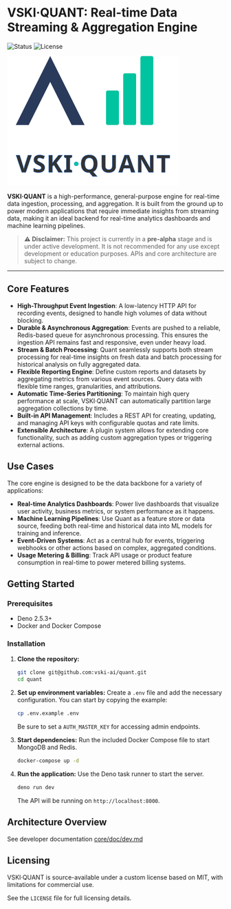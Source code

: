 # VSKI·QUANT: Real-time Data Streaming & Aggregation Engine

![Status](https://img.shields.io/badge/Status-pre--alpha-red)
![License](https://img.shields.io/badge/License-VSKI--SA-green)

![logo](./assets/logo.svg)

**VSKI·QUANT** is a high-performance, general-purpose engine for real-time data
ingestion, processing, and aggregation. It is built from the ground up to power
modern applications that require immediate insights from streaming data, making
it an ideal backend for real-time analytics dashboards and machine learning
pipelines.

> **:warning: Disclaimer:** This project is currently in a **pre-alpha** stage
> and is under active development. It is not recommended for any use except
> development or education purposes. APIs and core architecture are subject to
> change.

---

## Core Features

- **High-Throughput Event Ingestion**: A low-latency HTTP API for recording
  events, designed to handle high volumes of data without blocking.
- **Durable & Asynchronous Aggregation**: Events are pushed to a reliable,
  Redis-based queue for asynchronous processing. This ensures the ingestion API
  remains fast and responsive, even under heavy load.
- **Stream & Batch Processing**: Quant seamlessly supports both stream
  processing for real-time insights on fresh data and batch processing for
  historical analysis on fully aggregated data.
- **Flexible Reporting Engine**: Define custom reports and datasets by
  aggregating metrics from various event sources. Query data with flexible time
  ranges, granularities, and attributions.
- **Automatic Time-Series Partitioning**: To maintain high query performance at
  scale, VSKI·QUANT can automatically partition large aggregation collections by
  time.
- **Built-in API Management**: Includes a REST API for creating, updating, and
  managing API keys with configurable quotas and rate limits.
- **Extensible Architecture**: A plugin system allows for extending core
  functionality, such as adding custom aggregation types or triggering external
  actions.

## Use Cases

The core engine is designed to be the data backbone for a variety of
applications:

- **Real-time Analytics Dashboards**: Power live dashboards that visualize user
  activity, business metrics, or system performance as it happens.
- **Machine Learning Pipelines**: Use Quant as a feature store or data source,
  feeding both real-time and historical data into ML models for training and
  inference.
- **Event-Driven Systems**: Act as a central hub for events, triggering webhooks
  or other actions based on complex, aggregated conditions.
- **Usage Metering & Billing**: Track API usage or product feature consumption
  in real-time to power metered billing systems.

## Getting Started

### Prerequisites

- Deno 2.5.3+
- Docker and Docker Compose

### Installation

1. **Clone the repository:**
   ```sh
   git clone git@github.com:vski-ai/quant.git
   cd quant
   ```

2. **Set up environment variables:** Create a `.env` file and add the necessary
   configuration. You can start by copying the example:
   ```sh
   cp .env.example .env
   ```
   Be sure to set a `AUTH_MASTER_KEY` for accessing admin endpoints.

3. **Start dependencies:** Run the included Docker Compose file to start MongoDB
   and Redis.
   ```sh
   docker-compose up -d
   ```

4. **Run the application:** Use the Deno task runner to start the server.
   ```sh
   deno run dev
   ```
   The API will be running on `http://localhost:8000`.

## Architecture Overview

See developer documentation [core/doc/dev.md](core/doc/dev.md)

## Licensing

VSKI·QUANT is source-available under a custom license based on MIT, with
limitations for commercial use.

See the `LICENSE` file for full licensing details.
